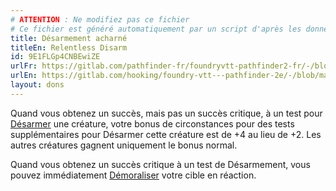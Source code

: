 ```yaml
---
# ATTENTION : Ne modifiez pas ce fichier
# Ce fichier est généré automatiquement par un script d'après les données du module Foundry VTT officiel et de sa traduction
title: Désarmement acharné
titleEn: Relentless Disarm
id: 9E1FLGp4CNBEwiZE
urlFr: https://gitlab.com/pathfinder-fr/foundryvtt-pathfinder2-fr/-/blob/master/data/feats/9E1FLGp4CNBEwiZE.htm
urlEn: https://gitlab.com/hooking/foundry-vtt---pathfinder-2e/-/blob/master/packs/data/feats.db/relentless-disarm.json
layout: dons
---
```

Quand vous obtenez un succès, mais pas un succès critique, à un test pour [Désarmer](../actions/désarmer.html) une créature, votre bonus de circonstances pour des tests supplémentaires pour Désarmer cette créature est de +4 au lieu de +2. Les autres créatures gagnent uniquement le bonus normal.

Quand vous obtenez un succès critique à un test de Désarmement, vous pouvez immédiatement [Démoraliser](../actions/démoraliser.html) votre cible en réaction.
